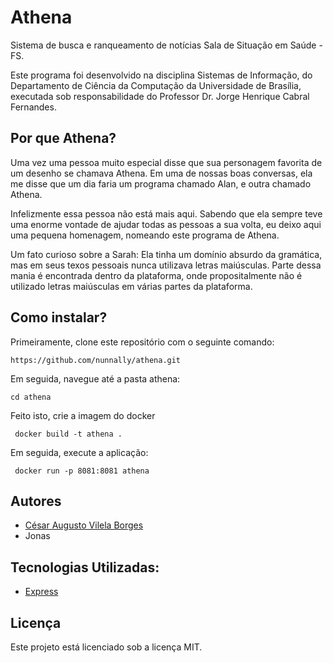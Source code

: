 # Athena

Sistema de busca e ranqueamento de notícias Sala de Situação em Saúde - FS.

Este programa foi desenvolvido na disciplina Sistemas de Informação, do Departamento de Ciência da Computação da Universidade de Brasília, executada sob responsabilidade do Professor Dr. Jorge Henrique Cabral Fernandes.


## Por que Athena?
Uma vez uma pessoa muito especial disse que sua personagem favorita de um desenho se chamava Athena. Em uma de nossas boas conversas, 
ela me disse que um dia faria um programa chamado Alan, e outra chamado Athena.

Infelizmente essa pessoa não está mais aqui. Sabendo que ela sempre teve uma enorme vontade de ajudar todas as pessoas a sua volta, eu deixo aqui uma pequena homenagem, nomeando este programa de Athena.

Um fato curioso sobre a Sarah: Ela tinha um domínio absurdo da gramática, mas em seus texos pessoais nunca utilizava letras maiúsculas. Parte dessa mania é encontrada dentro da plataforma, onde propositalmente não é utilizado letras maiúsculas em várias partes da plataforma.


## Como instalar?

Primeiramente, clone este repositório com o seguinte comando:

```
https://github.com/nunnally/athena.git
```

Em seguida, navegue até a pasta athena:

```
cd athena
```

Feito isto, crie a imagem do docker
```
 docker build -t athena .
```

Em seguida, execute a aplicação:

```
 docker run -p 8081:8081 athena

```



## Autores

* [César Augusto Vilela Borges](https://github.com/nunnally)
* Jonas



## Tecnologias Utilizadas:

* [Express](https://expressjs.com/pt-br/)


## Licença

Este projeto está licenciado sob a licença MIT.
